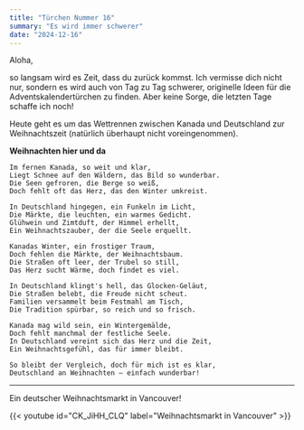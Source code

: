 ```yaml
---
title: "Türchen Nummer 16"
summary: "Es wird immer schwerer"
date: "2024-12-16"
---
```

Aloha,

so langsam wird es Zeit, dass du zurück kommst. Ich vermisse dich nicht nur, sondern es wird auch von Tag zu Tag schwerer, originelle Ideen für die Adventskalendertürchen zu finden. Aber keine Sorge, die letzten Tage schaffe ich noch!

Heute geht es um das Wettrennen zwischen Kanada und Deutschland zur Weihnachtszeit (natürlich überhaupt nicht voreingenommen).

**Weihnachten hier und da**
```
Im fernen Kanada, so weit und klar,  
Liegt Schnee auf den Wäldern, das Bild so wunderbar.  
Die Seen gefroren, die Berge so weiß,  
Doch fehlt oft das Herz, das den Winter umkreist.  

In Deutschland hingegen, ein Funkeln im Licht,  
Die Märkte, die leuchten, ein warmes Gedicht.  
Glühwein und Zimtduft, der Himmel erhellt,  
Ein Weihnachtszauber, der die Seele erquellt.  

Kanadas Winter, ein frostiger Traum,  
Doch fehlen die Märkte, der Weihnachtsbaum.  
Die Straßen oft leer, der Trubel so still,  
Das Herz sucht Wärme, doch findet es viel.  

In Deutschland klingt's hell, das Glocken-Geläut,  
Die Straßen belebt, die Freude nicht scheut.  
Familien versammelt beim Festmahl am Tisch,  
Die Tradition spürbar, so reich und so frisch.  

Kanada mag wild sein, ein Wintergemälde,  
Doch fehlt manchmal der festliche Seele.  
In Deutschland vereint sich das Herz und die Zeit,  
Ein Weihnachtsgefühl, das für immer bleibt.  

So bleibt der Vergleich, doch für mich ist es klar,  
Deutschland an Weihnachten – einfach wunderbar!
```

----

Ein deutscher Weihnachtsmarkt in Vancouver!

{{< youtube id="CK_JiHH_CLQ" label="Weihnachtsmarkt in Vancouver" >}}